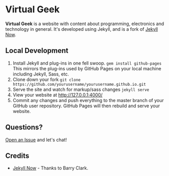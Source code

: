 # Virtual Geek

**Virtual Geek** is a website with content about programming, electronics and technology in general. It's developed using Jekyll, and is a fork of [Jekyll Now](https://github.com/barryclark/jekyll-now).

## Local Development

1. Install Jekyll and plug-ins in one fell swoop. `gem install github-pages` This mirrors the plug-ins used by GitHub Pages on your local machine including Jekyll, Sass, etc.
2. Clone down your fork `git clone https://github.com/yourusername/yourusername.github.io.git`
3. Serve the site and watch for markup/sass changes `jekyll serve`
4. View your website at http://127.0.0.1:4000/
5. Commit any changes and push everything to the master branch of your GitHub user repository. GitHub Pages will then rebuild and serve your website.

## Questions?

[Open an Issue](https://github.com/storbukas/virtualgeek.no/issues/new) and let's chat!

## Credits

- [Jekyll Now](https://github.com/barryclark/jekyll-now) - Thanks to Barry Clark.